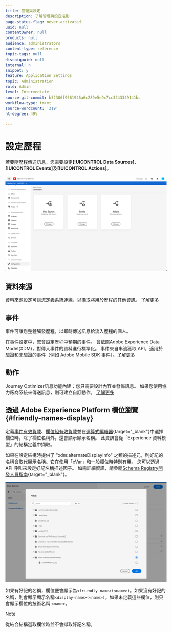 ```yaml
---
title: 管理與設定
description: 了解管理與設定准則
page-status-flag: never-activated
uuid: null
contentOwner: null
products: null
audience: administrators
content-type: reference
topic-tags: null
discoiquuid: null
internal: n
snippet: y
feature: Application Settings
topic: Administration
role: Admin
level: Intermediate
source-git-commit: b32306f9561946a6c289e5e9c7cc3243349141bc
workflow-type: tm+mt
source-wordcount: '319'
ht-degree: 49%

---
```


# 設定歷程

若要隨歷程傳送訊息，您需要設定&#x200B;**[!UICONTROL Data Sources]**、**[!UICONTROL Events]**&#x200B;及&#x200B;**[!UICONTROL Actions]**。

![](../assets/admin-menu.png)

## 資料來源

資料來源設定可讓您定義系統連線，以擷取將用於歷程的其他資訊。 [了解更多](../../using/datasource/about-data-sources.md)

## 事件

事件可讓您整體觸發歷程，以即時傳送訊息給流入歷程的個人。

在事件設定中，您會設定歷程中預期的事件。 會依照Adobe Experience Data Model(XDM)，對傳入事件的資料進行標準化。 事件來自串流獲取 API，適用於驗證和未驗證的事件（例如 Adobe Mobile SDK 事件）。[了解更多](../../using/event/about-events.md)

## 動作

Journey Optimizer訊息功能內建：您只需要設計內容並發佈訊息。 如果您使用協力廠商系統來傳送訊息，則可建立自訂動作。 [了解更多](../../using/action/action.md)

## 透過 Adobe Experience Platform 欄位瀏覽 {#friendly-names-display}

定義[事件有效負載](../event/about-creating.md#define-the-payload-fields)、[欄位組有效負載](../datasource/configure-data-sources.md#define-field-groups)並在[運算式編輯器](https://experienceleague.adobe.com/docs/journeys/using/building-advanced-conditions-journeys/expressionadvanced.html?lang=zh-Hant){target=&quot;_blank&quot;}中選擇欄位時，除了欄位名稱外，還會顯示顯示名稱。 此資訊會從「Experience 資料模型」的結構定義中擷取。

如果在設定結構時提供了 &quot;xdm:alternateDisplayInfo&quot; 之類的描述元，則好記的名稱會取代顯示名稱。它在使用「eVar」和一般欄位時特別有用。 您可以透過 API 呼叫來設定好記名稱描述因子。 如需詳細資訊，請參閱[Schema Registry開發人員指南](https://experienceleague.adobe.com/docs/experience-platform/xdm/api/getting-started.html?lang=zh-Hant){target=&quot;_blank&quot;}。

![](../assets/xdm-from-descriptors.png)

如果有好記的名稱，欄位便會顯示為`<friendly-name>(<name>)`。如果沒有好記的名稱，則會顯示顯示名稱`<display-name>(<name>)`。如果未定義這些欄位，則只會顯示欄位的技術名稱 `<name>`。

>[!NOTE]
>
>從結合結構選取欄位時並不會擷取好記名稱。